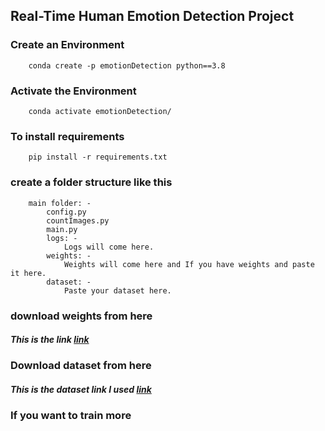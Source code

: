 ## Real-Time Human Emotion Detection Project

### Create an Environment 
```
    conda create -p emotionDetection python==3.8    
```
### Activate the Environment 
```
    conda activate emotionDetection/
```
### To install requirements 
```
    pip install -r requirements.txt
```
### create a folder structure  like this
```
    main folder: - 
        config.py
        countImages.py
        main.py
        logs: - 
            Logs will come here.
        weights: - 
            Weights will come here and If you have weights and paste it here.
        dataset: - 
            Paste your dataset here.
```

### download weights from here
##### This is the link [link](https://drive.google.com/file/d/1uW0g6KdtyOqho2WjB5salujibr24hmgZ/view?usp=sharing)

### Download dataset from here
##### This is the dataset link I used [link](https://www.kaggle.com/datasets/msambare/fer2013)

### If you want to train more